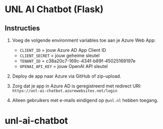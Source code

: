 
# UNL AI Chatbot (Flask)

## Instructies 

1. Voeg de volgende environment variables toe aan je Azure Web App:
   - `CLIENT_ID` = jouw Azure AD App Client ID
   - `CLIENT_SECRET` = jouw geheime sleutel
   - `TENANT_ID` = c38a20c7-169c-434f-b89f-45025169197e
   - `OPENAI_API_KEY` = jouw OpenAI API sleutel

2. Deploy de app naar Azure via GitHub of zip-upload.

3. Zorg dat je app in Azure AD is geregistreerd met redirect URI:
   `https://unl-ai-chatbot.azurewebsites.net/login`

4. Alleen gebruikers met e-mails eindigend op `@unl.nl` hebben toegang.
# unl-ai-chatbot
